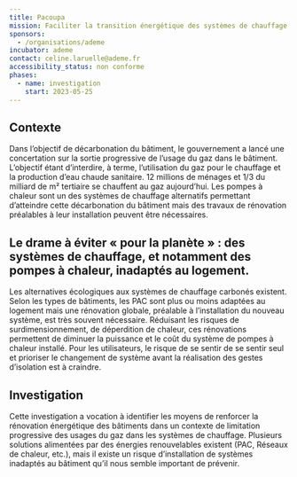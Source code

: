 ```yaml
---
title: Pacoupa
mission: Faciliter la transition énergétique des systèmes de chauffage des bâtiments
sponsors:
  - /organisations/ademe
incubator: ademe
contact: celine.laruelle@ademe.fr
accessibility_status: non conforme
phases:
  - name: investigation
    start: 2023-05-25
---
```

## Contexte

Dans l’objectif de décarbonation du bâtiment, le gouvernement a lancé une concertation sur la sortie progressive de l’usage du gaz dans le bâtiment. L’objectif étant d’interdire, à terme, l’utilisation du gaz pour le chauffage et la production d’eau chaude sanitaire. 
12 millions de ménages et 1/3 du milliard de m² tertiaire se chauffent au gaz aujourd’hui.
Les pompes à chaleur sont un des systèmes de chauffage alternatifs permettant d’atteindre cette décarbonation du bâtiment mais des travaux de rénovation préalables à leur installation peuvent être nécessaires. 

## Le drame à éviter « pour la planète » : des systèmes de chauffage, et notamment des pompes à chaleur, inadaptés au logement.


Les alternatives écologiques aux systèmes de chauffage carbonés existent. Selon les types de bâtiments, les PAC sont plus ou moins adaptées au logement mais une rénovation globale, préalable à l’installation du nouveau système, est très souvent nécessaire. Réduisant les risques de surdimensionnement, de déperdition de chaleur, ces rénovations permettent de diminuer la puissance et le coût du système de pompes à chaleur installé. 
Pour les utilisateurs, le risque de se sentir de se sentir seul et prioriser le changement de système avant la réalisation des gestes d’isolation est à craindre.


## Investigation

Cette investigation a vocation à identifier les moyens de renforcer la rénovation énergétique des bâtiments dans un contexte de limitation progressive des usages du gaz dans les systèmes de chauffage. Plusieurs solutions alimentées par des énergies renouvelables existent (PAC, Réseaux de chaleur, etc.), mais il existe un risque d’installation de systèmes inadaptés au bâtiment qu’il nous semble important de prévenir.